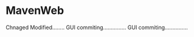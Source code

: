 MavenWeb
========
Chnaged Modified........
GUI commiting...............
GUI commiting...............